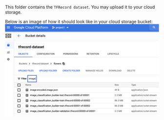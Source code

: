 This folder contains the `TFRecord dataset`. You may upload it to your cloud storage. 

Below is an image of how it should look like in your cloud storage bucket:
![](s1.png)

